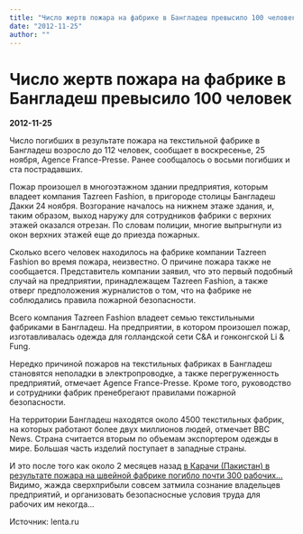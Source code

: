 ```yaml
---
title: "Число жертв пожара на фабрике в Бангладеш превысило 100 человек"
date: "2012-11-25"
author: ""
---
```


# Число жертв пожара на фабрике в Бангладеш превысило 100 человек

**2012-11-25** 

Число погибших в результате пожара на текстильной фабрике в Бангладеш возросло до 112 человек, сообщает в воскресенье, 25 ноября, Agence France-Presse. Ранее сообщалось о восьми погибших и ста пострадавших.

Пожар произошел в многоэтажном здании предприятия, которым владеет компания Tazreen Fashion, в пригороде столицы Бангладеш Дакки 24 ноября. Возгорание началось на нижнем этаже здания, и, таким образом, выход наружу для сотрудников фабрики с верхних этажей оказался отрезан. По словам полиции, многие выпрыгнули из окон верхних этажей еще до приезда пожарных.

Сколько всего человек находилось на фабрике компании Tazreen Fashion во время пожара, неизвестно. О причине пожара также не сообщается. Представитель компании заявил, что это первый подобный случай на предприятии, принадлежащем Tazreen Fashion, а также отверг предположения журналистов о том, что на фабрике не соблюдались правила пожарной безопасности.

Всего компания Tazreen Fashion владеет семью текстильными фабриками в Бангладеш. На предприятии, в котором произошел пожар, изготавливалась одежда для голландской сети C&A и гонконгской Li & Fung.

Нередко причиной пожаров на текстильных фабриках в Бангладеш становятся неполадки в электропроводке, а также перегруженность предприятий, отмечает Agence France-Presse. Кроме того, руководство и сотрудники фабрик пренебрегают правилами пожарной безопасности.

На территории Бангладеш находятся около 4500 текстильных фабрик, на которых работают более двух миллионов людей, отмечает BBC News. Страна считается вторым по объемам экспортером одежды в мире. Большая часть изделий поступает в западные страны.

И это после того как около 2 месяцев назад [в Карачи (Пакистан) в результате пожара на швейной фабрике погибло почти 300 рабочих...](https://propaganda-journal.net/5895.html) Видимо, жажда сверхприбыли совсем затмила сознание владельцев предприятий, и организовать безопасносные условия труда для рабочих им некогда...

Источник: lenta.ru